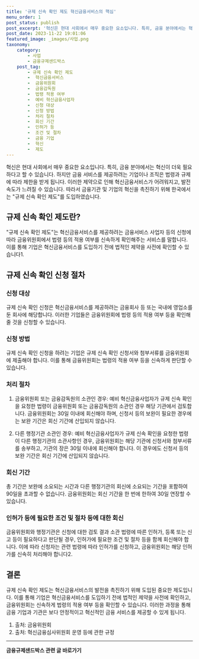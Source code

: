 ```yaml
---
title: '규제 신속 확인 제도 혁신금융서비스의 핵심'
menu_order: 1
post_status: publish
post_excerpt: '혁신은 현대 사회에서 매우 중요한 요소입니다. 특히, 금융 분야에서는 혁신이 더욱 필요하다고 할 수 있습니다. 하지만 금융 서비스를 제공하려는 기업이나 조직은 법령과 규제에 따라 제한을 받게 됩니다. 이러한 제약으로 인해 혁신금융서비스가 어려워지고, 발전 속도가 느려질 수 있습니다. 따라서 금융기관 및 기업의 혁신을 촉진하기 위해 한국에서는  규제 신속 확인 제도 를 도입하였습니다.'
post_date: 2023-11-22 19:01:06
featured_image: _images/사업.png
taxonomy:
    category:
        - 사업
        - 금융규제샌드박스
    post_tag:
        - 규제 신속 확인 제도
        -  혁신금융서비스
        -  금융위원회
        -  금융감독원
        -  법령 적용 여부
        -  예비 혁신금융사업자
        -  신청 대상
        -  신청 방법
        -  처리 절차
        -  회신 기간
        -  인허가 등
        -  조건 및 절차
        -  금융 기업
        -  혁신
        -  제도
---
```



혁신은 현대 사회에서 매우 중요한 요소입니다. 특히, 금융 분야에서는 혁신이 더욱 필요하다고 할 수 있습니다. 하지만 금융 서비스를 제공하려는 기업이나 조직은 법령과 규제에 따라 제한을 받게 됩니다. 이러한 제약으로 인해 혁신금융서비스가 어려워지고, 발전 속도가 느려질 수 있습니다. 따라서 금융기관 및 기업의 혁신을 촉진하기 위해 한국에서는 "규제 신속 확인 제도"를 도입하였습니다.

## 규제 신속 확인 제도란?

"규제 신속 확인 제도"는 혁신금융서비스를 제공하려는 금융서비스 사업자 등의 신청에 따라 금융위원회에서 법령 등의 적용 여부를 신속하게 확인해주는 서비스를 말합니다. 이를 통해 기업은 혁신금융서비스를 도입하기 전에 법적인 제약을 사전에 확인할 수 있습니다1.

## 규제 신속 확인 신청 절차

### 신청 대상

규제 신속 확인 신청은 혁신금융서비스를 제공하려는 금융회사 등 또는 국내에 영업소를 둔 회사에 해당합니다. 이러한 기업들은 금융위원회에 법령 등의 적용 여부 등을 확인해 줄 것을 신청할 수 있습니다.

### 신청 방법

규제 신속 확인 신청을 하려는 기업은 규제 신속 확인 신청서와 첨부서류를 금융위원회에 제출해야 합니다. 이를 통해 금융위원회는 법령의 적용 여부 등을 신속하게 판단할 수 있습니다.

### 처리 절차

1. 금융위원회 또는 금융감독원의 소관인 경우: 예비 혁신금융사업자가 규제 신속 확인을 요청한 법령이 금융위원회 또는 금융감독원의 소관인 경우 해당 기관에서 검토합니다. 금융위원회는 30일 이내에 회신해야 하며, 신청서 등의 보완이 필요한 경우에는 보완 기간은 회신 기간에 산입되지 않습니다.

2. 다른 행정기관 소관인 경우: 예비 혁신금융사업자가 규제 신속 확인을 요청한 법령이 다른 행정기관의 소관사항인 경우, 금융위원회는 해당 기관에 신청서와 첨부서류를 송부하고, 기관의 장은 30일 이내에 회신해야 합니다. 이 경우에도 신청서 등의 보완 기간은 회신 기간에 산입되지 않습니다.

### 회신 기간

총 기간은 보완에 소요되는 시간과 다른 행정기관의 회신에 소요되는 기간을 포함하여 90일을 초과할 수 없습니다. 금융위원회는 회신 기간을 한 번에 한하여 30일 연장할 수 있습니다.

### 인허가 등에 필요한 조건 및 절차 등에 대한 회신

금융위원회와 행정기관은 신청에 대한 검토 결과 소관 법령에 따른 인허가, 등록 또는 신고 등이 필요하다고 판단될 경우, 인허가에 필요한 조건 및 절차 등을 함께 회신해야 합니다. 이에 따라 신청자는 관련 법령에 따라 인허가를 신청하고, 금융위원회는 해당 인허가를 신속히 처리해야 합니다2.

## 결론

규제 신속 확인 제도는 혁신금융서비스의 발전을 촉진하기 위해 도입된 중요한 제도입니다. 이를 통해 기업은 혁신금융서비스를 도입하기 전에 법적인 제약을 사전에 확인하고, 금융위원회는 신속하게 법령의 적용 여부 등을 확인할 수 있습니다. 이러한 과정을 통해 금융 기업과 기관은 보다 안정적이고 혁신적인 금융 서비스를 제공할 수 있게 됩니다. 

1. 출처: 금융위원회
2. 출처: 혁신금융심사위원회 운영 등에 관한 규정
<!-- wp:separator -->
<hr class="wp-block-separator has-alpha-channel-opacity"/>
<!-- /wp:separator -->

<!-- wp:group {"backgroundColor":"base","layout":{"type":"constrained"}} -->
<div class="wp-block-group has-base-background-color has-background"><!-- wp:paragraph {"align":"center","fontSize":"medium"} -->
<p class="has-text-align-center has-large-font-size"><strong>금융규제샌드박스 관련 글 바로가기</strong></p>
<!-- /wp:paragraph -->


<!-- wp:latest-posts
{"categories":[{"id":27797,"count":19,"description":"","link":"https://uknowlaw.com/category/%ea%b8%88%ec%9c%b5%ea%b7%9c%ec%a0%9c%ec%83%8c%eb%93%9c%eb%b0%95%ec%8a%a4/","name":"금융규제샌드박스","slug":"금융규제샌드박스","taxonomy":"category","parent":0,"meta":[],"_links":{"self":[{"href":"https://uknowlaw.com/wp-json/wp/v2/categories/27797"}],"collection":[{"href":"https://uknowlaw.com/wp-json/wp/v2/categories"}],"about":[{"href":"https://uknowlaw.com/wp-json/wp/v2/taxonomies/category"}],"wp:post_type":[{"href":"https://uknowlaw.com/wp-json/wp/v2/posts?categories=27797"}],"curies":[{"name":"wp","href":"https://api.w.org/{rel}","templated":true}]}}],"postsToShow":100,"excerptLength":28,"postLayout":"grid","columns":2,"featuredImageAlign":"left","featuredImageSizeSlug":"large","fontSize":"small"} /--></div>
<!-- /wp:group -->
